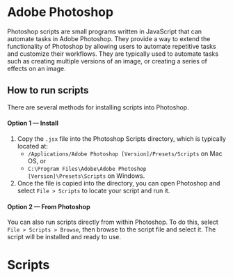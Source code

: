 # Adobe Photoshop

Photoshop scripts are small programs written in JavaScript that can automate tasks in Adobe Photoshop. They provide a way to extend the functionality of Photoshop by allowing users to automate repetitive tasks and customize their workflows. They are typically used to automate tasks such as creating multiple versions of an image, or creating a series of effects on an image.

## How to run scripts

There are several methods for installing scripts into Photoshop. 

#### Option 1 — Install 

1. Copy the `.jsx` file into the Photoshop Scripts directory, which is typically located at:
   - `/Applications/Adobe Photoshop [Version]/Presets/Scripts` on Mac OS, or
   - `C:\Program Files\Adobe\Adobe Photoshop [Version]\Presets\Scripts` on Windows. 
2. Once the file is copied into the directory, you can open Photoshop and select `File > Scripts` to locate your script and run it.

#### Option 2 — From Photoshop
You can also run scripts directly from within Photoshop. To do this, select `File > Scripts > Browse`, then browse to the script file and select it. The script will be installed and ready to use.

# Scripts

<PageFilter filterKey="software" filterValue="photoshop" />
